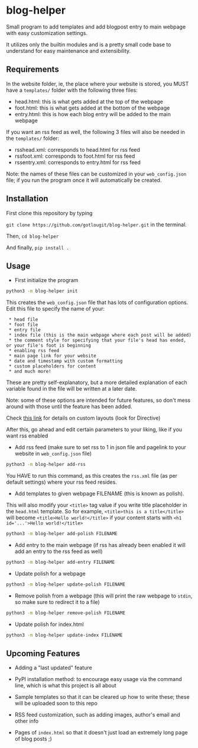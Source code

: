 # blog-helper
Small program to add templates and add blogpost entry to main webpage with easy customization settings. 

It utilizes only the builtin modules and is a pretty small code base to understand for easy maintenance and extensibility. 

## Requirements
In the website folder, ie, the place where your website is stored, you MUST have a ```templates/``` folder with the following three files:
- head.html: this is what gets added at the top of the webpage
- foot.html: this is what gets added at the bottom of the webpage
- entry.html: this is how each blog entry will be added to the main webpage

If you want an rss feed as well, the following 3 files will also be needed in the ```templates/``` folder:

- rsshead.xml: corresponds to head.html for rss feed
- rssfoot.xml: corresponds to foot.html for rss feed
- rssentry.xml: corresponds to entry.html for rss feed

Note: the names of these files can be customized in your ```web_config.json``` file; if you run the program once it will automatically be created.

## Installation

First clone this repository by typing

```git clone https://github.com/gotlougit/blog-helper.git``` in the terminal.

Then, ```cd blog-helper```

And finally, ```pip install .```

## Usage

- First initialize the program

```bash
python3 -m blog-helper init
```

This creates the ```web_config.json``` file that has lots of configuration options. 
Edit this file to specify the name of your:

     * head file
     * foot file
     * entry file
     * index file (this is the main webpage where each post will be added)
     * the comment style for specifying that your file's head has ended, or your file's foot is beginning
     * enabling rss feed
     * main page link for your website
     * date and timestamp with custom formatting 
     * custom placeholders for content
     * and much more!
     
These are pretty self-explanatory, but a more detailed explanation of each variable found in the file will be written at a later date.

Note: some of these options are intended for future features, so don't mess around with those until the feature has been added.

Check [this link](https://www.tutorialspoint.com/python/time_strftime.htm)  for details on custom layouts (look for Directive) 

After this, go ahead and edit certain parameters to your liking, like if you want rss enabled

- Add rss feed (make sure to set rss to 1 in json file and pagelink to your website in ```web_config.json``` file)

```bash
python3 -m blog-helper add-rss
```

You HAVE to run this command, as this creates the ```rss.xml``` file (as per default settings) where your rss feed resides.

- Add templates to given webpage FILENAME (this is known as polish).

This will also modify your ```<title>``` tag value if you write title placeholder in the ```head.html``` template. So for example, ```<title>this is a title</title>``` will become ```<title>Hello world!</title>``` if your content starts with ```<h1 id='...'>Hello world!</title>```

```bash
python3 -m blog-helper add-polish FILENAME
```

- Add entry to the main webpage (if rss has already been enabled it will add an entry to the rss feed as well)

```bash
python3 -m blog-helper add-entry FILENAME
```

- Update polish for a webpage

```bash
python3 -m blog-helper update-polish FILENAME
```

- Remove polish from a webpage (this will print the raw webpage to ```stdin```, so make sure to redirect it to a file)

```bash
python3 -m blog-helper remove-polish FILENAME
```

- Update polish for index.html

```bash
python3 -m blog-helper update-index FILENAME
```

## Upcoming Features

- Adding a "last updated" feature

- PyPI installation method: to encourage easy usage via the command line, which is what this project is all about

- Sample templates so that it can be cleared up how to write these; these will be uploaded soon to this repo

- RSS feed customization, such as adding images, author's email and other info

- Pages of ```index.html``` so that it doesn't just load an extremely long page of blog posts ;)
